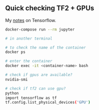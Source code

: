 ## Quick checking TF2 + GPUs

My [notes](https://dinhanhthi.com/tags#tensorflow) on Tensorflow.

``` bash
docker-compose run --rm jupyter

# in another terminal

# to check the name of the container
docker ps

# enter the container
docker exec -it <container-name> bash

# check if gpus are available?
nvidia-smi

# check if tf2 can use gpu?
python
import tensorflow as tf
tf.config.list_physical_devices('GPU')
```